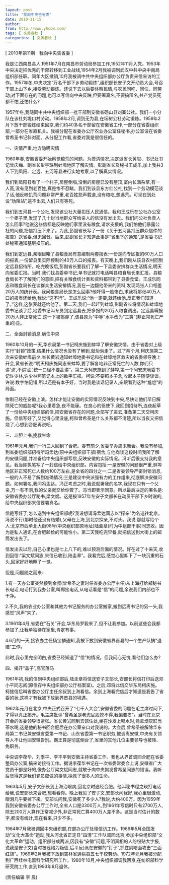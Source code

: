 ```yaml
---
layout: post
title: "我向中央告省委"
date: 2010-11-15
author: 
from: http://www.yhcqw.com/
tags: [ 炎黄春秋 ]
categories: [ 炎黄春秋 ]
---
```



[ 2010年第11期　我向中央告省委 ]


我是江西南昌县人,1951年7月在南昌市劳动局参加工作,1952年11月入党。1953年中央决定把优秀的干部转移到工业战线,1954年2月我被调到武汉中共中央中南局组织部任职。同年大区撤销,10月我被调中共中央组织部办公厅负责来信来访的工作。1957年冬,中央决定“万名干部下乡劳动锻炼”,组织部长安子文开动员大会,号召干部上山下乡,接受劳动锻炼。还说下去以后要体察民情,与农民同吃、同住、同劳动;对下面存在的问题,也可以写信向中央反映,但要署真名,不要搞匿名,共产党员死都不怕,还怕什么?


1957年冬,我随同中共中央组织部一批干部到安徽省砀山县刘寨公社。我们一小分队在该社刘堤口村劳动。1958年2月,调到无为县,在坛树公社劳动锻炼。1959年2月下放干部锻炼结束回京,我们约40多名干部留在安徽省工作,一部分在省委组织部,一部分在省直机关。我被分配在省委办公厅农业办公室任秘书,办公室设在省委曾希圣书记斜对面。从分配工作看,省委对我是很信任的。

一、灾情严重,地方隐瞒灾情


1960年春,安徽省委开始察觉粮荒的问题。为摸清情况,决定派省长黄岩、书记处书记曾庆梅、副省长彭宇珠到蚌埠地区了解灾情。彭副省长及秘书王成乐,加上我共3人下到凤阳、定远、五河等县进行实地考察,以了解真实情况。


我们到凤阳县看了一个村子,房屋倒塌,没倒的房屋已没有屋顶,室内长满杂草,有一人高,没有见到老百姓,真是惨不忍睹。我们到该县东方红公社,找到一个劳动模范谈了话,他反映饥荒问题非常严重,老百姓怨声载道,没有粮吃,想逃荒。可现在到处设“劝阻站”,逃不出去,人们只有等死。


我们到五河县一个公社,发现该公社大量扣压人民通信。我和王成乐在公社办公室一个柜子里,发现了几十封当地群众写给亲人的信没有发出去。我们问公社负责人怎么回事?他说这些信都是反映他们家里没有粮食,请求支援的,我们怕他们暴露公社的问题,把信扣压下来了。为此,彭副省长写了一份《关于五河县扣压群众信件的报告》送省委,但无回音。后来,彭副省长才知道此事是“省里下的通知”,是省委书记处秘密通知基层扣压的。


我们到定远县,亲眼目睹了县粮食局有意编制两套报表:一份是向专区报的60万人口的报表,一份留县里实际控制的40万人口的报表。有天晚上,我们刚从该县农村回到定远县招待所。吃完晚饭后,彭副省长要我们了解一下县委安排群众生活情况,明天向省委汇报。当时,我们找县委单书记,单书记就打电话叫县粮食局长来汇报。县粮食局长不了解我们的意图,把有关粮食统计表和资料都带到了县委食堂。王成乐同志和粮食局长在谈群众生活安排情况,我在一边翻他带来的资料,发现两张人口相差20万人的统计表。我问粮食局长是怎么回事?他吓得一脸惨白,求我将那张40万人口的报表还给他,我说:“这不行”。王成乐说:“他一定要,就还给他,反正我们知道了。”这样,这张表就还给他了。第二天,我们一起赶到蚌埠,彭副省长将情况和蚌埠地委书记谈了后,地委书记叫专员到定远县去,把多报的20万人粮食调出。定远县瞒报20万人非正常死亡,这一下被揭穿了,该县原为“中等”水平改为“三类”(非正常死亡严重的)县。

二、全面封锁消息,瞒住中央


1960年10月的一天,华东局第一书记柯庆施到蚌埠了解安徽灾情。由于省委对上级实行“封锁”政策,结果什么情况也没有了解到,就匆匆走了。过了两个月,柯庆施第二次来安徽蚌埠前夕,省长黄岩通知蚌埠地委书记和在蚌埠地区救灾的省委领导晚上开会,黄省长说:“明天柯庆施同志来蚌埠,要了解各地非正常死亡的人数,你们只讲‘点’,不讲‘面’,统一口径不要乱讲”。第二天柯庆施到了蚌埠,第一个问安庆地委书记许少林,许少林照笔记本上的数字汇报。柯说:不要照本子念,收起本子随便谈谈。许说:数字怕记错,所以还是有本子好。当时我是谈话记录人,亲眼看到这种“尴尬”的局面。


惨剧已经在安徽上演。怎样才能让安徽的实际情况反映到中央,尽快让他们早日解除死亡的威胁呢?我心里着急,夜不能寐。在良心的驱使下,我回到招待所,连夜起草了一份给中央组织部的信,把安徽省存在的问题,全部写了进去,准备第二天交柯庆施。但信写好了,又觉得心里没底,柯和曾希圣是什么关系都不清楚,所以当夜又把信烧了,心想到合肥再说吧。

三、斗胆上书,挽救生命


1961年元月,我们一行三人回到了合肥。春节前夕,省委举办周末舞会。我没有参加,到省委组织部招待所冯孟达(原中央组织部干部)宿舍,与他商谈这段时间我所了解的安徽问题,并准备给中央组织部写信,反映安徽的实际情况。冯听后很支持我的意见。我当即执笔写了一封信给中央组织部。内容包括:一是安徽的问题很严重,蚌埠地区非正常死亡人数约100万左右,是全省的四分之一;二是省委领导严密封锁消息,一般的人不易了解到准确情况;三是建议中央派强有力的工作组来,彻底解决安徽问题。如何署名,我问冯孟达。冯正考虑之时,我说就署我的名字,我现在只有一个父亲,万一有不测,我的父亲就交给你管了。冯当即表示同意。所以最后决定的署名是:安徽省委办公厅秘书,梁文斌。这是按1957年冬安子文部长在动员干部下乡时说的,给中央组织部来信要署真名。


信是写好了,怎么送到中央组织部呢?我设想请冯孟达同志以“探亲”为名送往北京。冯说不行(那时他还没有结婚),父母在上海,到北京探亲,不对头。我说:那就写给个人:北京市西单北大街98号(中央组织部原地址)陆圭章(时为中组部干事)同志收。因为是私人通讯,在合肥邮检的可能性小。第二天我吃完早餐,就把信送到大街上的邮筒发出去了。


信发出去以后,自己心里也是七上八下的,难以预测后面的情况。好在过了十来天,收到回信:“梁文斌同志,来信已收到,陆圭章”。我看完后,感觉心里卸下了一块沉重的石头,回家好好地睡了一觉。

但是,问题随之而来:


1.有一天办公室突然接到余叔(曾希圣之妻时任省委办公厅主任)从上海打给郑秘书长电话,电话打到我办公室,叫郑接电话,从电话看是“信”的问题,余说我们内部也不干净。

2.不久,我的农业办公室和其他为书记服务的办公室搬家,搬到远离书记的另一头,我感觉“风声”来了。

3.1961年4月,省委在“石关”开会,华东局罗毅来了,但不让我参加。以前这些会我都参加了,让我单独待在家里,肯定有事。

4.6月的一天,接农办主任杨宝麟通知,我被下放到安徽省界首县的一个生产队搞“退赔”工作。

此时,我心里完全明白,省委已经知道了“信”的情况。但我问心无愧,看他们怎么办?

四、揭开“盖子”,高官落马


1961年初,我的信到中央组织部后,陆圭章将信送安子文部长,安部长将信打印后送邓小平同志阅(原信存中央组织部办公厅档案室)。之后,邓将此信交华东局柯庆施。柯接信后叫省委办公厅主任余叔到上海看信。余到上海看完信后才知道是我告了省委的状,这样才有我被下放到界首县的境遇。


1962年元月在北京,中央正式召开了“七千人大会”,安徽省委的问题在毛主席过问下,才得以真正揭开。毛主席批评“曾希圣是老虎屁股摸不得,我偏要摸”。当时在北京开会的省委领导很紧张。省长黄岩回到宾馆住处,坐在沙发上喝水时,竟拿烟灰缸当茶水喝,这是他的秘书回合肥后在办公室亲口对我说的。大会后,曾希圣被解除华东局第二书记兼安徽省委第一书记、山东省委第一书记职务,被调离安徽,中央有关领导人不让他回安徽告别。霸王算是彻底倒台了,省里的其他几位主要领导也被降、免职务。


中央调李葆华、刘季平、李丰平到安徽主持省委工作。我也从界首调回合肥在省委整风办公室,搞来访接待工作。据说李葆华书记在一次省委常委会上说,安徽省广大党员干部是好的,像办公厅梁文斌同志,就敢于向中央揭发曾希圣同志的错误。我听后觉得这是我们党员应做的事情,挽救了很多人的生命。


1963年5月,安子文部长到上海治眼病,回北京时途经合肥。他叫秘书程之瑛打电话给我,说安部长来合肥,想看看你。晚上我见了安子文,安部长问我好,我心里很激动,眼泪几乎要掉下来。安部长问我,安徽死了多少人?我说,大约400万。因为1959年我到安徽省委办公厅工作时,全省人口是3300万人,到1961年写信时只有2700万人,除去200万人算作正常减少外,非正常死亡算400万人差不多。这是当时估计的数字,都没有统计,现在看来,只少不多。


1964年7月我被调回中央组织部,在部办公厅处理信访工作。1966年5月全国发动“文化大革命”运动,我从河北省正定县“四清”工作队调回北京,参加中央组织部“文化大革命”运动。组织部分成两派,因我有“安徽”问题,不明真相的人纷纷贴大字报,说我是安子文(当时被诬陷为叛徒,后平反)派在安徽的“钉子”,抓住阴暗面攻击“三面红旗”。1969年2月我被下放到吉林省通榆县五七干校劳动。1972年元月我被分配到广西桂林电器科学研究所工作。1980年10月,中央组织部调我回京,在纺织部科学研究院工作,直到1993年8月退休。

(责任编辑 李 晨)



